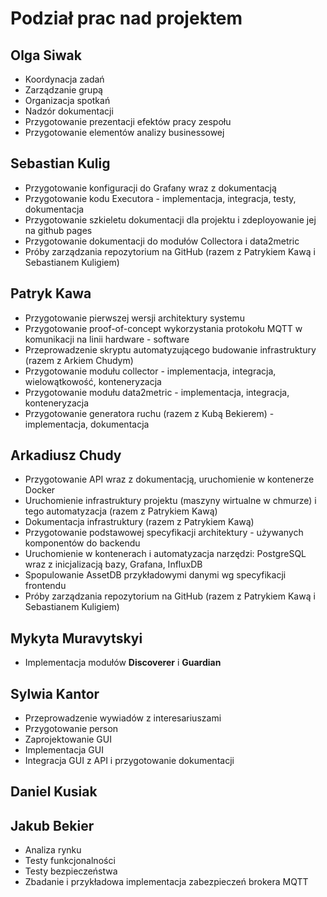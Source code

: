 # Podział prac nad projektem

## Olga Siwak

- Koordynacja zadań
- Zarządzanie grupą 
- Organizacja spotkań 
- Nadzór dokumentacji
- Przygotowanie prezentacji efektów pracy zespołu
- Przygotowanie elementów analizy businessowej

## Sebastian Kulig

- Przygotowanie konfiguracji do Grafany wraz z dokumentacją
- Przygotowanie kodu Executora - implementacja, integracja, testy, dokumentacja
- Przygotowanie szkieletu dokumentacji dla projektu i zdeployowanie jej na github pages
- Przygotowanie dokumentacji do modułów Collectora i data2metric
- Próby zarządzania repozytorium na GitHub (razem z Patrykiem Kawą i Sebastianem Kuligiem)

## Patryk Kawa

- Przygotowanie pierwszej wersji architektury systemu
- Przygotowanie proof-of-concept wykorzystania protokołu MQTT w komunikacji na linii hardware - software
- Przeprowadzenie skryptu automatyzującego budowanie infrastruktury (razem z Arkiem Chudym)
- Przygotowanie modułu collector - implementacja, integracja, wielowątkowość, konteneryzacja
- Przygotowanie modułu data2metric - implementacja, integracja, konteneryzacja
- Przygotowanie generatora ruchu (razem z Kubą Bekierem) - implementacja, dokumentacja

## Arkadiusz Chudy

- Przygotowanie API wraz z dokumentacją, uruchomienie w kontenerze Docker
- Uruchomienie infrastruktury projektu (maszyny wirtualne w chmurze) i tego automatyzacja (razem z Patrykiem Kawą)
- Dokumentacja infrastruktury (razem z Patrykiem Kawą)
- Przygotowanie podstawowej specyfikacji architektury - używanych komponentów do backendu
- Uruchomienie w kontenerach i automatyzacja narzędzi: PostgreSQL wraz z inicjalizacją bazy, Grafana, InfluxDB
- Spopulowanie AssetDB przykładowymi danymi wg specyfikacji frontendu
- Próby zarządzania repozytorium na GitHub (razem z Patrykiem Kawą i Sebastianem Kuligiem)

## Mykyta Muravytskyi

- Implementacja modułów **Discoverer** i **Guardian**

## Sylwia Kantor

- Przeprowadzenie wywiadów z interesariuszami
- Przygotowanie person
- Zaprojektowanie GUI
- Implementacja GUI
- Integracja GUI z API i przygotowanie dokumentacji

## Daniel Kusiak

## Jakub Bekier

- Analiza rynku
- Testy funkcjonalności
- Testy bezpieczeństwa
- Zbadanie i przykładowa implementacja zabezpieczeń brokera MQTT
